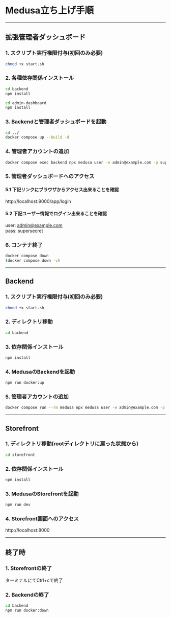 # Medusa立ち上げ手順

---

## 拡張管理者ダッシュボード
### 1. スクリプト実行権限付与(初回のみ必要)
```bash
chmod +x start.sh
```

### 2. 各種依存関係インストール
```bash
cd backend
npm install

cd admin-dashboard
npm install
```

### 3. Backendと管理者ダッシュボードを起動
```bash
cd ../
docker compose up --build -d
```

### 4. 管理者アカウントの追加
```bash
docker compose exec backend npx medusa user -e admin@example.com -p supersecret
```

### 5. 管理者ダッシュボードへのアクセス
#### 5.1 下記リンクにブラウザからアクセス出来ることを確認
http://localhost:9000/app/login

#### 5.2 下記ユーザー情報でログイン出来ることを確認
user: admin@example.com
<br>pass: supersecret

### 6. コンテナ終了
```bash
docker compose down
(docker compose down -v)
```

---

## Backend
### 1. スクリプト実行権限付与(初回のみ必要)
```bash
chmod +x start.sh
```

### 2. ディレクトリ移動
```bash
cd backend
```

### 3. 依存関係インストール
```bash
npm install
```

### 4. MedusaのBackendを起動
```bash
npm run docker:up
```

### 5. 管理者アカウントの追加
```bash
docker compose run --rm medusa npx medusa user -e admin@example.com -p supersecret
```

---

## Storefront
### 1. ディレクトリ移動(rootディレクトリに戻った状態から)
```bash
cd storefront
```

### 2. 依存関係インストール
```bash
npm install
```

### 3. MedusaのStorefrontを起動
```bash
npm run dev
```

### 4. Storefront画面へのアクセス
http://localhost:8000

---

## 終了時
### 1. Storefrontの終了
ターミナルにてCtrl+cで終了

### 2. Backendの終了
```bash
cd backend
npm run docker:down
```
